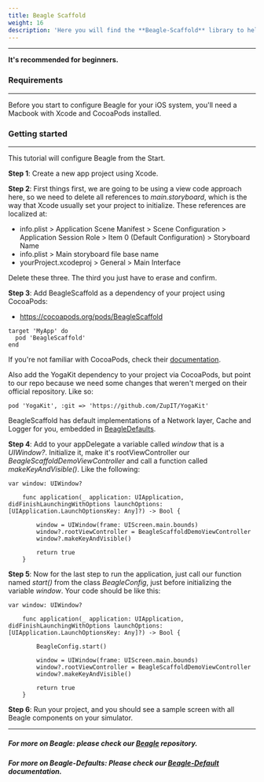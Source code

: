 ```yaml
---
title: Beagle Scaffold
weight: 16
description: 'Here you will find the **Beagle-Scaffold** library to help you start a project using Beagle in iOS. It holds almost all necessary configurations to do it.'
---
```


---

**It's recommended for beginners.**

### Requirements
<hr>
Before you start to configure Beagle for your iOS system, you'll need a Macbook with Xcode and CocoaPods installed. 

### Getting started
<hr>

This tutorial will configure Beagle from the Start.

**Step 1**: Create a new app project using Xcode.

**Step 2**: First things first, we are going to be using a view code approach here, so we need to delete all references to _main.storyboard_, which is the way that Xcode usually set your project to initialize. These references are localized at:

* info.plist > Application Scene Manifest > Scene Configuration > Application Session Role > Item 0 (Default Configuration) > Storyboard Name
* info.plist > Main storyboard file base name
* yourProject.xcodeproj > General > Main Interface

Delete these three. The third you just have to erase and confirm.

**Step 3**: Add BeagleScaffold as a dependency of your project using CocoaPods:
- https://cocoapods.org/pods/BeagleScaffold

```
target 'MyApp' do
  pod 'BeagleScaffold'
end
```

If you're not familiar with CocoaPods, check their [documentation](https://guides.cocoapods.org/).

Also add the YogaKit dependency to your project via CocoaPods, but point to our repo because we need some changes that weren't merged on their official repository. Like so:

```
pod 'YogaKit', :git => 'https://github.com/ZupIT/YogaKit'
```

BeagleScaffold has default implementations of a Network layer, Cache and Logger for you, embedded in [BeagleDefaults](https://docs.usebeagle.io/get-started/using-beagle-helpers/ios/beagle-defaults).

**Step 4**: Add to your appDelegate a variable called _window_ that is a _UIWindow?_. Initialize it, make it's rootViewController our _BeagleScaffoldDemoViewController_ and call a function called _makeKeyAndVisible()_. Like the following:

```
var window: UIWindow?

    func application(_ application: UIApplication, didFinishLaunchingWithOptions launchOptions: [UIApplication.LaunchOptionsKey: Any]?) -> Bool {
        
        window = UIWindow(frame: UIScreen.main.bounds)
        window?.rootViewController = BeagleScaffoldDemoViewController
        window?.makeKeyAndVisible()
        
        return true
    }
```

**Step 5**: Now for the last step to run the application, just call our function named _start()_ from the class _BeagleConfig_, just before initializing the variable _window_. Your code should be like this:

```
var window: UIWindow?

    func application(_ application: UIApplication, didFinishLaunchingWithOptions launchOptions: [UIApplication.LaunchOptionsKey: Any]?) -> Bool {
    
        BeagleConfig.start()
        
        window = UIWindow(frame: UIScreen.main.bounds)
        window?.rootViewController = BeagleScaffoldDemoViewController
        window?.makeKeyAndVisible()
        
        return true
    }
```

**Step 6**: Run your project, and you should see a sample screen with all Beagle components on your simulator.

<hr>

##### For more on Beagle: please check our [Beagle](https://github.com/ZupIT/beagle) repository.
##### For more on Beagle-Defaults: Please check our [Beagle-Default](/get-started/using-beagle-helpers/ios/beagle-defaults) documentation.